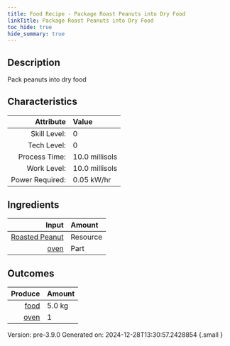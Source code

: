 ```yaml
---
title: Food Recipe - Package Roast Peanuts into Dry Food
linkTitle: Package Roast Peanuts into Dry Food
toc_hide: true
hide_summary: true
---
```


## Description
Pack peanuts into dry food

## Characteristics

| Attribute      | Value |
|--------:|:------|
|Skill Level:|0|
|Tech Level:|0|
|Process Time:|10.0 millisols|
|Work Level:|10.0 millisols|
|Power Required:|0.05 kW/hr|

## Ingredients

| Input      | Amount |
|--------:|:------|
|[Roasted Peanut](/docs/definitions/resource/roasted-peanut)|Resource|5.0 kg|
|[oven](/docs/definitions/part/oven)|Part|1|

## Outcomes


| Produce      | Amount |
|--------:|:------|
|[food](/docs/definitions/resource/food)|5.0 kg|
|[oven](/docs/definitions/part/oven)|1|


Version: pre-3.9.0 Generated on: 2024-12-28T13:30:57.2428854
{.small }

